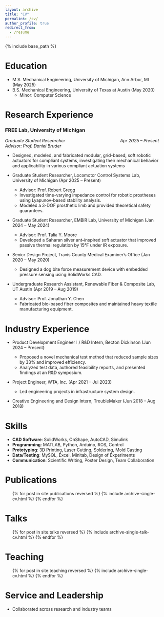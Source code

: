 ```yaml
---
layout: archive
title: "CV"
permalink: /cv/
author_profile: true
redirect_from:
  - /resume
---
```


{% include base_path %}

Education
======
* M.S. Mechanical Engineering, University of Michigan, Ann Arbor, MI (May 2025)  
* B.S. Mechanical Engineering, University of Texas at Austin (May 2020)  
  * Minor: Computer Science

Research Experience
======
### FREE Lab, University of Michigan
<em><span style="float:right">Apr 2025 – Present</span></em>
  *Graduate Student Researcher*  
  *Advisor: Prof. Daniel Bruder*  
  * Designed, modeled, and fabricated modular, grid-based, soft robotic actuators for compliant systems, investigating their
 mechanical behavior and applicability in various compliant actuation systems

* Graduate Student Researcher, Locomotor Control Systems Lab, University of Michigan (Apr 2025 – Present)  
  * Advisor: Prof. Robert Gregg  
  * Investigated time-varying impedance control for robotic prostheses using Lyapunov-based stability analysis.  
  * Modeled a 3-DOF prosthetic limb and provided theoretical safety guarantees.

* Graduate Student Researcher, EMBiR Lab, University of Michigan (Jan 2024 – May 2024)  
  * Advisor: Prof. Talia Y. Moore  
  * Developed a Saharan silver ant–inspired soft actuator that improved passive thermal regulation by 15°F under IR exposure.

* Senior Design Project, Travis County Medical Examiner’s Office (Jan 2020 – May 2020)  
  * Designed a dog bite force measurement device with embedded pressure sensing using SolidWorks CAD.

* Undergraduate Research Assistant, Renewable Fiber & Composite Lab, UT Austin (Apr 2019 – Aug 2019)  
  * Advisor: Prof. Jonathan Y. Chen  
  * Fabricated bio-based fiber composites and maintained heavy textile manufacturing equipment.

Industry Experience
======
* Product Development Engineer I / R&D Intern, Becton Dickinson (Jun 2024 – Present)  
  * Proposed a novel mechanical test method that reduced sample sizes by 33% and improved efficiency.  
  * Analyzed test data, authored feasibility reports, and presented findings at an R&D symposium.

* Project Engineer, WTA, Inc. (Apr 2021 – Jul 2023)  
  * Led engineering projects in infrastructure system design.

* Creative Engineering and Design Intern, TroubleMaker (Jun 2018 – Aug 2018)

Skills
======
* **CAD Software**: SolidWorks, OnShape, AutoCAD, Simulink  
* **Programming**: MATLAB, Python, Arduino, ROS, Control  
* **Prototyping**: 3D Printing, Laser Cutting, Soldering, Mold Casting  
* **Data/Testing**: MySQL, Excel, Minitab, Design of Experiments  
* **Communication**: Scientific Writing, Poster Design, Team Collaboration

Publications
======
<ul>{% for post in site.publications reversed %}
  {% include archive-single-cv.html %}
{% endfor %}</ul>

Talks
======
<ul>{% for post in site.talks reversed %}
  {% include archive-single-talk-cv.html %}
{% endfor %}</ul>

Teaching
======
<ul>{% for post in site.teaching reversed %}
  {% include archive-single-cv.html %}
{% endfor %}</ul>

Service and Leadership
======
* Collaborated across research and industry teams
